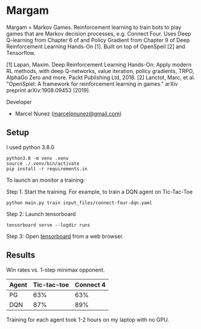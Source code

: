 # Margam

Margam = Markov Games. Reinforcement learning to train bots to play games that are Markov decision processes, e.g. Connect Four. Uses Deep Q-learning from Chapter 6 of and Policy Gradient from Chapter 9 of Deep Reinforcement Learning Hands-On [1]. Built on top of OpenSpeil [2] and Tensorflow.

[1] Lapan, Maxim. Deep Reinforcement Learning Hands-On: Apply modern RL methods, with deep Q-networks, value iteration, policy gradients, TRPO, AlphaGo Zero and more. Packt Publishing Ltd, 2018.
[2] Lanctot, Marc, et al. "OpenSpiel: A framework for reinforcement learning in games." arXiv preprint arXiv:1908.09453 (2019).

Developer
- Marcel Nunez (marcelpnunez@gmail.com)

## Setup

I used python 3.8.0

```
python3.8 -m venv .venv
source ./.venv/bin/activate
pip install -r requirements.in
```

To launch an monitor a training:

Step 1: Start the training. For example, to train a DQN agent on Tic-Tac-Toe

```
python main.py train input_files/connect-four-dqn.yaml
```

Step 2: Launch tensorboard

```
tensorboard serve --logdir runs
```

Step 3: Open [tensorboard](http://localhost:6006) from a web browser.


## Results

Win rates vs. 1-step minimax opponent.

| Agent | Tic-tac-toe | Connect 4 |
| ------|-------------|-----------|
| PG    | 63%         |    63%    |
| DQN   | 87%         |    89%    |

Training for each agent took 1-2 hours on my laptop with no GPU.

